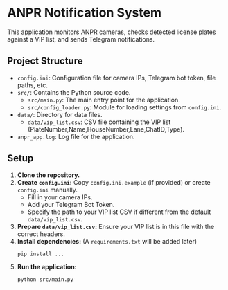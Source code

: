 # ANPR Notification System

This application monitors ANPR cameras, checks detected license plates against a VIP list, and sends Telegram notifications.

## Project Structure

- `config.ini`: Configuration file for camera IPs, Telegram bot token, file paths, etc.
- `src/`: Contains the Python source code.
  - `src/main.py`: The main entry point for the application.
  - `src/config_loader.py`: Module for loading settings from `config.ini`.
- `data/`: Directory for data files.
  - `data/vip_list.csv`: CSV file containing the VIP list (PlateNumber,Name,HouseNumber,Lane,ChatID,Type).
- `anpr_app.log`: Log file for the application.

## Setup

1.  **Clone the repository.**
2.  **Create `config.ini`:** Copy `config.ini.example` (if provided) or create `config.ini` manually.
    - Fill in your camera IPs.
    - Add your Telegram Bot Token.
    - Specify the path to your VIP list CSV if different from the default `data/vip_list.csv`.
3.  **Prepare `data/vip_list.csv`:** Ensure your VIP list is in this file with the correct headers.
4.  **Install dependencies:** (A `requirements.txt` will be added later)
    ```bash
    pip install ...
    ```
5.  **Run the application:**
    ```bash
    python src/main.py
    ```